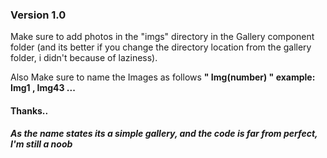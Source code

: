 <h3>Version 1.0</h3>

<p>Make sure to add photos in the "imgs" directory in the Gallery component folder (and its better if you change the directory location from the gallery folder, i didn't because of laziness).</p>

<p>Also Make sure to name the Images as follows <b>" Img(number) " example: Img1 , Img43 ...</b></p>

<h4>Thanks..</h4>
<h5> As the name states its a simple gallery, and the code is far from perfect, I'm still a noob </h5>
